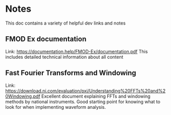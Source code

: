 # Notes
This doc contains a variety of helpful dev links and notes

## FMOD Ex documentation
Link: https://documentation.help/FMOD-Ex/documentation.pdf
This includes detailed technical information about all content

## Fast Fourier Transforms and Windowing
Link: https://download.ni.com/evaluation/pxi/Understanding%20FFTs%20and%20Windowing.pdf
Excellent document explaining FFTs and windowing methods by national instruments. Good starting point for knowing what to look for when implementing waveform analysis. 